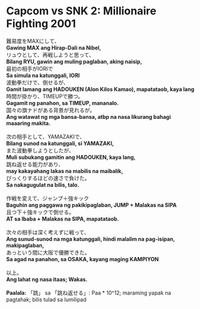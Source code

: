 # Capcom vs SNK 2: Millionaire Fighting 2001

難易度をMAXにして、<br/>
<b>Gawing MAX ang Hirap-Dali na Nibel,</b><br/>
リュウとして、再戦しようと思って、<br/>
<b>Bilang RYU, gawin ang muling paglaban, aking naisip,</b><br/>
最初の相手がIORIで<br/>
<b>Sa simula na katunggali, IORI</b><br/>
波動拳だけで、倒せるが、<br/>
<b>Gamit lamang ang HADOUKEN (Alon Kilos Kamao), mapatataob, kaya lang</b><br/>
時間が掛かり、TIMEUPで勝つ。<br/>
<b>Gagamit ng panahon, sa TIMEUP, mananalo.</b><br/>
国々の旗ナドがある背景が見れるが。<br/>
<b>Ang watawat ng mga bansa-bansa, atbp na nasa likurang bahagi maaaring makita.</b><br/>
<br/>
次の相手として、YAMAZAKIで、<br/>
<b>Bilang sunod na katunggali, si YAMAZAKI,</b><br/>
また波動拳しようとしたが、<br/>
<b>Muli subukang gamitin ang HADOUKEN, kaya lang,</b><br/>
跳ね返せる能力があり、<br/>
<b>may kakayahang lakas na mabilis na maibalik,</b><br/>
びっくりするほどの速さで負けた。<br/>
<b>Sa nakagugulat na bilis, talo.</b><br/>
<br/>
作戦を変えて、ジャンプ＋強キック<br/>
<b>Baguhin ang paggawa ng pakikipaglaban, JUMP + Malakas na SIPA</b><br/>
且つ下＋強キックで倒せる。<br/>
<b>AT sa Ibaba + Malakas na SIPA, mapatataob.</b><br/>
<br/>
次々の相手は深く考えずに戦って、<br/>
<b>Ang sunud-sunod na mga katunggali, hindi malalim na pag-isipan, makipaglaban,</b><br/>
あっという間に大阪で優勝できた。<br/>
<b>Sa agad na panahon, sa OSAKA, kayang maging KAMPIYON</b><br/>
<br/>
以上。<br/>
<b>Ang lahat ng nasa itaas; Wakas.</b><br/>
<br/>
<b>Paalala:</b> 「跳」 sa 「跳ね返せる」: Paa * 10^12; maraming yapak na pagtahak; bilis tulad sa lumilipad
